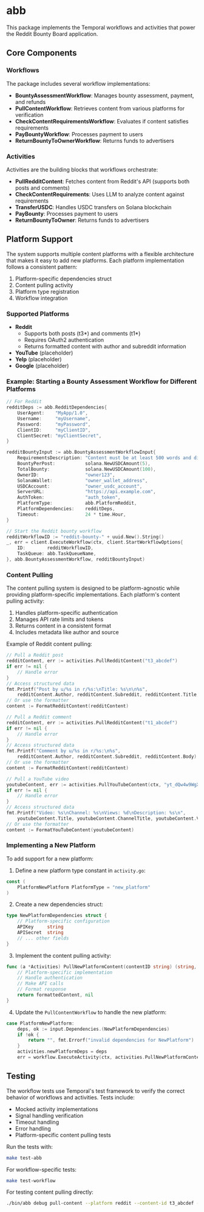 # abb

This package implements the Temporal workflows and activities that power the Reddit Bounty Board application.

## Core Components

### Workflows

The package includes several workflow implementations:

- **BountyAssessmentWorkflow**: Manages bounty assessment, payment, and refunds
- **PullContentWorkflow**: Retrieves content from various platforms for verification
- **CheckContentRequirementsWorkflow**: Evaluates if content satisfies requirements
- **PayBountyWorkflow**: Processes payment to users
- **ReturnBountyToOwnerWorkflow**: Returns funds to advertisers

### Activities

Activities are the building blocks that workflows orchestrate:

- **PullRedditContent**: Fetches content from Reddit's API (supports both posts and comments)
- **CheckContentRequirements**: Uses LLM to analyze content against requirements
- **TransferUSDC**: Handles USDC transfers on Solana blockchain
- **PayBounty**: Processes payment to users
- **ReturnBountyToOwner**: Returns funds to advertisers

## Platform Support

The system supports multiple content platforms with a flexible architecture that makes it easy to add new platforms. Each platform implementation follows a consistent pattern:

1. Platform-specific dependencies struct
2. Content pulling activity
3. Platform type registration
4. Workflow integration

### Supported Platforms

- **Reddit**
  - Supports both posts (t3*) and comments (t1*)
  - Requires OAuth2 authentication
  - Returns formatted content with author and subreddit information
- **YouTube** (placeholder)
- **Yelp** (placeholder)
- **Google** (placeholder)

### Example: Starting a Bounty Assessment Workflow for Different Platforms

```go
// For Reddit
redditDeps := abb.RedditDependencies{
    UserAgent:    "MyApp/1.0",
    Username:     "myUsername",
    Password:     "myPassword",
    ClientID:     "myClientID",
    ClientSecret: "myClientSecret",
}

redditBountyInput := abb.BountyAssessmentWorkflowInput{
    RequirementsDescription: "Content must be at least 500 words and discuss AI technology",
    BountyPerPost:           solana.NewUSDCAmount(5),
    TotalBounty:             solana.NewUSDCAmount(100),
    OwnerID:                 "owner123",
    SolanaWallet:            "owner_wallet_address",
    USDCAccount:             "owner_usdc_account",
    ServerURL:               "https://api.example.com",
    AuthToken:               "auth_token",
    PlatformType:            abb.PlatformReddit,
    PlatformDependencies:    redditDeps,
    Timeout:                 24 * time.Hour,
}

// Start the Reddit bounty workflow
redditWorkflowID := "reddit-bounty-" + uuid.New().String()
_, err = client.ExecuteWorkflow(ctx, client.StartWorkflowOptions{
    ID:        redditWorkflowID,
    TaskQueue: abb.TaskQueueName,
}, abb.BountyAssessmentWorkflow, redditBountyInput)
```

### Content Pulling

The content pulling system is designed to be platform-agnostic while providing platform-specific implementations. Each platform's content pulling activity:

1. Handles platform-specific authentication
2. Manages API rate limits and tokens
3. Returns content in a consistent format
4. Includes metadata like author and source

Example of Reddit content pulling:

```go
// Pull a Reddit post
redditContent, err := activities.PullRedditContent("t3_abcdef")
if err != nil {
    // Handle error
}
// Access structured data
fmt.Printf("Post by u/%s in r/%s:\nTitle: %s\n\n%s",
    redditContent.Author, redditContent.Subreddit, redditContent.Title, redditContent.Selftext)
// Or use the formatter
content := FormatRedditContent(redditContent)

// Pull a Reddit comment
redditContent, err := activities.PullRedditContent("t1_abcdef")
if err != nil {
    // Handle error
}
// Access structured data
fmt.Printf("Comment by u/%s in r/%s:\n%s",
    redditContent.Author, redditContent.Subreddit, redditContent.Body)
// Or use the formatter
content := FormatRedditContent(redditContent)

// Pull a YouTube video
youtubeContent, err := activities.PullYouTubeContent(ctx, "yt_dQw4w9WgXcQ")
if err != nil {
    // Handle error
}
// Access structured data
fmt.Printf("Video: %s\nChannel: %s\nViews: %d\nDescription: %s\n",
    youtubeContent.Title, youtubeContent.ChannelTitle, youtubeContent.ViewCount, youtubeContent.Description)
// Or use the formatter
content := FormatYouTubeContent(youtubeContent)
```

### Implementing a New Platform

To add support for a new platform:

1. Define a new platform type constant in `activity.go`:

```go
const (
    PlatformNewPlatform PlatformType = "new_platform"
)
```

2. Create a new dependencies struct:

```go
type NewPlatformDependencies struct {
    // Platform-specific configuration
    APIKey     string
    APISecret  string
    // ... other fields
}
```

3. Implement the content pulling activity:

```go
func (a *Activities) PullNewPlatformContent(contentID string) (string, error) {
    // Platform-specific implementation
    // Handle authentication
    // Make API calls
    // Format response
    return formattedContent, nil
}
```

4. Update the `PullContentWorkflow` to handle the new platform:

```go
case PlatformNewPlatform:
    deps, ok := input.Dependencies.(NewPlatformDependencies)
    if !ok {
        return "", fmt.Errorf("invalid dependencies for NewPlatform")
    }
    activities.newPlatformDeps = deps
    err = workflow.ExecuteActivity(ctx, activities.PullNewPlatformContent, input.ContentID).Get(ctx, &result)
```

## Testing

The workflow tests use Temporal's test framework to verify the correct behavior of workflows and activities. Tests include:

- Mocked activity implementations
- Signal handling verification
- Timeout handling
- Error handling
- Platform-specific content pulling tests

Run the tests with:

```bash
make test-abb
```

For workflow-specific tests:

```bash
make test-workflow
```

For testing content pulling directly:

```bash
./bin/abb debug pull-content --platform reddit --content-id t3_abcdef --reddit-user-agent "MyApp/1.0" --reddit-username "username" --reddit-password "password" --reddit-client-id "client_id" --reddit-client-secret "client_secret"
```
